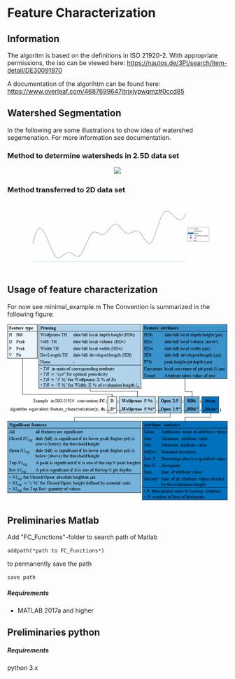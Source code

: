 # Feature Characterization
## Information
The algoritm is based on the definitions in ISO 21920-2.
With appropriate permissions, the iso can be viewed here: https://nautos.de/3PI/search/item-detail/DE30091970

A documentation of the algorihtm can be found here: https://www.overleaf.com/4687699647jtrjxjypwqmz#0ccd85

## Watershed Segmentation
In the following are some illustrations to show idea of watershed segemenation. For more information see documentation.

### Method to determine watersheds in 2.5D data set
<div align="center">
<img width="720" src="figures/animation.mp4" />
  <!-- <video src="figures/animation.mp4" width="400" /> -->
</div>

### Method transferred to 2D data set
<div align="center">
<img width="720" src="figures/animation.gif" />
</div>

## Usage of feature characterization
For now see minimal_example.m
The Convention is summarized in the following figure:
<div align="center">
<img width="720" src="figures/FC_Convention.png" />
</div>

## Preliminaries Matlab
Add "FC_Functions"-folder to search path of Matlab
```
addpath(*path to FC_Functions*)
```
to permanently save the path
```
save path
```
##### Requirements
- MATLAB 2017a and higher

## Preliminaries python

##### Requirements
python 3.x